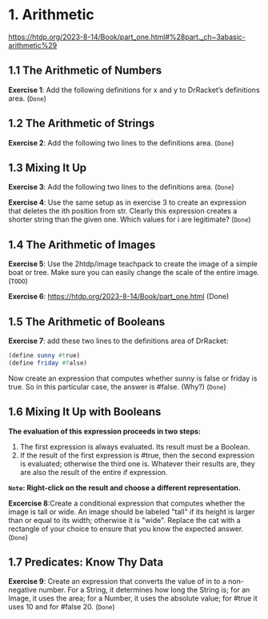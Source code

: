 # 1. Arithmetic

https://htdp.org/2023-8-14/Book/part_one.html#%28part._ch~3abasic-arithmetic%29

## 1.1 The Arithmetic of Numbers

**Exercise 1**: Add the following definitions for x and y to DrRacket’s
definitions area. (`Done`)

## 1.2 The Arithmetic of Strings

**Exercise 2**: Add the following two lines to the definitions area. (`Done`)

## 1.3 Mixing It Up

**Exercise 3**: Add the following two lines to the definitions area. (`Done`)

**Exercise 4**: Use the same setup as in exercise 3 to create an expression that
deletes the ith position from str. Clearly this expression creates a shorter
string than the given one. Which values for i are legitimate? (`Done`)

## 1.4 The Arithmetic of Images

**Exercise 5**: Use the 2htdp/image teachpack to create the image of a simple
boat or tree. Make sure you can easily change the scale of the entire image.
(`TODO`)

**Exercise 6**: https://htdp.org/2023-8-14/Book/part_one.html (Done)

## 1.5 The Arithmetic of Booleans

**Exercise 7**: add these two lines to the definitions area of DrRacket:

```scheme
(define sunny #true)
(define friday #false)
```

Now create an expression that computes whether sunny is false or friday is true.
So in this particular case, the answer is #false. (Why?) (`Done`)

## 1.6 Mixing It Up with Booleans

**The evaluation of this expression proceeds in two steps:**

1. The first expression is always evaluated. Its result must be a Boolean.
2. If the result of the first expression is #true, then the second expression is
   evaluated; otherwise the third one is. Whatever their results are, they are
   also the result of the entire if expression.

**`Note`: Right-click on the result and choose a different representation.**

**Excercise 8**:Create a conditional expression that computes whether the image
is tall or wide. An image should be labeled "tall" if its height is larger than
or equal to its width; otherwise it is "wide". Replace the cat with a rectangle
of your choice to ensure that you know the expected answer. (`Done`)

## 1.7 Predicates: Know Thy Data

**Exercise 9**: Create an expression that converts the value of in to a
non-negative number. For a String, it determines how long the String is; for an
Image, it uses the area; for a Number, it uses the absolute value; for #true it
uses 10 and for #false 20. (`Done`)
